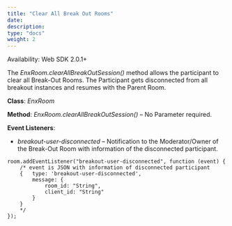 ```yaml
---
title: "Clear All Break Out Rooms"
date: 
description:
type: "docs"
weight: 2
---
```

Availability: Web SDK 2.0.1+

The *EnxRoom.clearAllBreakOutSession()* method allows the participant to clear all Break-Out Rooms. The Participant gets disconnected from all breakout instances and resumes with the Parent Room.

**Class**: *EnxRoom*

**Method**: *EnxRoom.clearAllBreakOutSession()* – No Parameter required.

**Event Listeners**:

- *breakout-user-disconnected* – Notification to the Moderator/Owner of the Break-Out Room with information of the disconnected participant.
```
room.addEventListener("breakout-user-disconnected", function (event) {
	/* event is JSON with information of disconnected participant		
	{	type: 'breakout-user-disconnected', 
		message: {
			room_id: "String",
			client_id: "String"
		}
	}
	*/
});
```